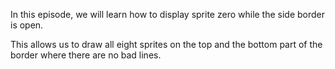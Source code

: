 In this episode, we will learn how to display sprite zero while the side border is open.

This allows us to draw all eight sprites on the top and the bottom part of the border where there are no bad lines.